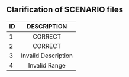 ## Clarification of SCENARIO files

| ID        |  DESCRIPTION |
| :---      |    :----:    |       
|1|CORRECT|
|2|CORRECT|
|3|Invalid Description|
|4|Invalid Range|   
